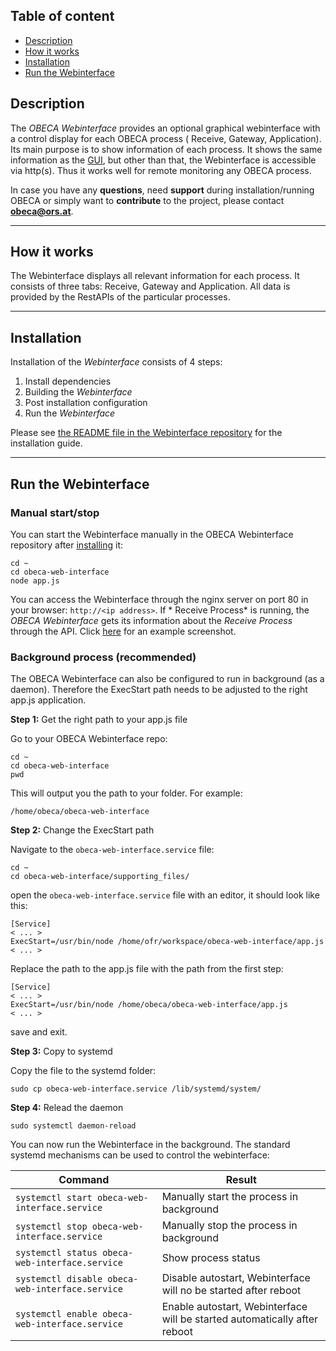 ## Table of content

* <a href="#Description"> Description </a>
* <a href="#How-it-works"> How it works </a>
* <a href="#Installation"> Installation </a>
* <a href="#Run-the-Webinterface"> Run the Webinterface </a>

## Description
The *OBECA Webinterface* provides an optional graphical webinterface with a control display for each OBECA process (
Receive, Gateway, Application). Its main purpose is to show information of each process. It shows the same information
as the [GUI](https://github.com/5G-MAG/Documentation-and-Architecture/wiki/GUI), but other than that, the Webinterface
is accessible via http(s). Thus it works well for remote monitoring any OBECA process.

In case you have any **questions**, need **support** during installation/running OBECA or simply want to **contribute**
to the project, please contact **[obeca@ors.at](mailto:obeca@ors.at)**.
***

## How it works

The Webinterface displays all relevant information for each process. It consists of three tabs: Receive, Gateway and
Application. All data is provided by the RestAPIs of the particular processes.

***

## Installation

Installation of the *Webinterface* consists of 4 steps:

1. Install dependencies
2. Building the *Webinterface*
3. Post installation configuration
4. Run the *Webinterface*

Please see [the README file in the Webinterface repository](https://github.com/5G-MAG/obeca-web-interface#readme) for
the installation guide.

***

## Run the Webinterface

### Manual start/stop

You can start the Webinterface manually in the OBECA Webinterface repository
after [installing](https://github.com/5G-MAG/Documentation-and-Architecture/obeca-web-interface#readme) it:

````
cd ~
cd obeca-web-interface
node app.js 
````

You can access the Webinterface through the nginx server on port 80 in your browser: `` http://<ip address> ``. If *
Receive Process* is running, the *OBECA Webinterface* gets its information about the *Receive Process* through the API.
Click [here](https://github.com/5G-MAG/Documentation-and-Architecture/blob/main/media/wiki/Webiface_rp.PNG) for an
example screenshot.

### Background process (**recommended**)

The OBECA Webinterface can also be configured to run in background (as a daemon). Therefore the ExecStart path needs to
be adjusted to the right app.js application.

**Step 1:** Get the right path to your app.js file

Go to your OBECA Webinterface repo:

````
cd ~
cd obeca-web-interface
pwd
````

This will output you the path to your folder. For example:

````
/home/obeca/obeca-web-interface
````

**Step 2:** Change the ExecStart path

Navigate to the ``obeca-web-interface.service`` file:

````
cd ~
cd obeca-web-interface/supporting_files/
````

open the ``obeca-web-interface.service`` file with an editor, it should look like this:

````
[Service]
< ... >
ExecStart=/usr/bin/node /home/ofr/workspace/obeca-web-interface/app.js
< ... >
````

Replace the path to the app.js file with the path from the first step:

````
[Service]
< ... >
ExecStart=/usr/bin/node /home/obeca/obeca-web-interface/app.js
< ... >
````

save and exit.

**Step 3:** Copy to systemd

Copy the file to the systemd folder:

````
sudo cp obeca-web-interface.service /lib/systemd/system/
````

**Step 4:** Relead the daemon

````
sudo systemctl daemon-reload
````

You can now run the Webinterface in the background. The standard systemd mechanisms can be used to control the
webinterface:

| Command | Result |
| ------------- |-------------|
|  `` systemctl start obeca-web-interface.service `` | Manually start the process in background |
|  `` systemctl stop obeca-web-interface.service `` | Manually stop the process in background |
|  `` systemctl status obeca-web-interface.service `` | Show process status |
|  `` systemctl disable obeca-web-interface.service `` | Disable autostart, Webinterface will no be started after reboot |
|  `` systemctl enable obeca-web-interface.service `` | Enable autostart, Webinterface will be started automatically after reboot |
